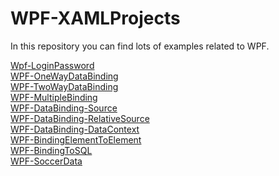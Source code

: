 # WPF-XAMLProjects

In this repository you can find lots of examples related to WPF.

[Wpf-LoginPassword](https://github.com/LusineHovs/WPF-XAMLProjects/tree/master/Wpf-LoginPassword/Wpf-LoginPassword)<br>
[WPF-OneWayDataBinding](https://github.com/LusineHovs/WPF-XAMLProjects/tree/master/WPF-OneWayDataBinding/WPF-OneWayDataBinding)<br>
[WPF-TwoWayDataBinding](https://github.com/LusineHovs/WPF-XAMLProjects/tree/master/WPF-TwoWayDataBinding/WPF-TwoWayDataBinding)<br>
[WPF-MultipleBinding](https://github.com/LusineHovs/WPF-XAMLProjects/tree/master/WPF-MultipleBinding/WPF-MultipleBinding)<br>
[WPF-DataBinding-Source](https://github.com/LusineHovs/WPF-XAMLProjects/tree/master/WPF-DataBinding-Source/WPF-DataBinding-Source)<br>
[WPF-DataBinding-RelativeSource](https://github.com/LusineHovs/WPF-XAMLProjects/tree/master/WPF-DataBinding-RelativeSource/WPF-DataBinding-RelativeSource)<br>
[WPF-DataBinding-DataContext](https://github.com/LusineHovs/WPF-XAMLProjects/tree/master/WPF-DataBinding-DataContext/WPF-DataBinding-DataContext)<br>
[WPF-BindingElementToElement](https://github.com/LusineHovs/WPF-XAMLProjects/tree/master/WPF-BindingElementToElement/WPF-BindingElementToElement)<br>
[WPF-BindingToSQL](https://github.com/LusineHovs/WPF-XAMLProjects/tree/master/WPF-BindingToSQL/WPF-BindingToSQL)<br>
[WPF-SoccerData](https://github.com/LusineHovs/WPF-XAMLProjects/tree/master/WPF-SoccerData/WPF-SoccerData)<br>

